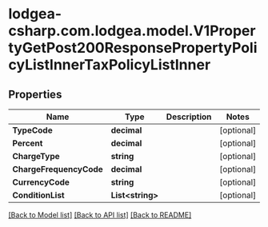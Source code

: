 
# lodgea-csharp.com.lodgea.model.V1PropertyGetPost200ResponsePropertyPolicyListInnerTaxPolicyListInner

## Properties

Name | Type | Description | Notes
------------ | ------------- | ------------- | -------------
**TypeCode** | **decimal** |  | [optional] 
**Percent** | **decimal** |  | [optional] 
**ChargeType** | **string** |  | [optional] 
**ChargeFrequencyCode** | **decimal** |  | [optional] 
**CurrencyCode** | **string** |  | [optional] 
**ConditionList** | **List&lt;string&gt;** |  | [optional] 

[[Back to Model list]](../README.md#documentation-for-models)
[[Back to API list]](../README.md#documentation-for-api-endpoints)
[[Back to README]](../README.md)


